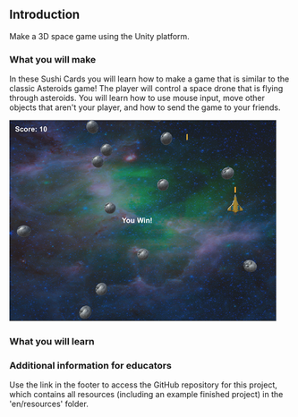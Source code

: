 ## Introduction

Make a 3D space game using the Unity platform.

### What you will make

In these Sushi Cards you will learn how to make a game that is similar to the classic Asteroids game! The player will control a space drone that is flying through asteroids. You will learn how to use mouse input, move other objects that aren't your player, and how to send the game to your friends.

![](images/FinishedGame.png)


### What you will learn


### Additional information for educators

Use the link in the footer to access the GitHub repository for this project, which contains all resources (including an example finished project) in the 'en/resources' folder.

